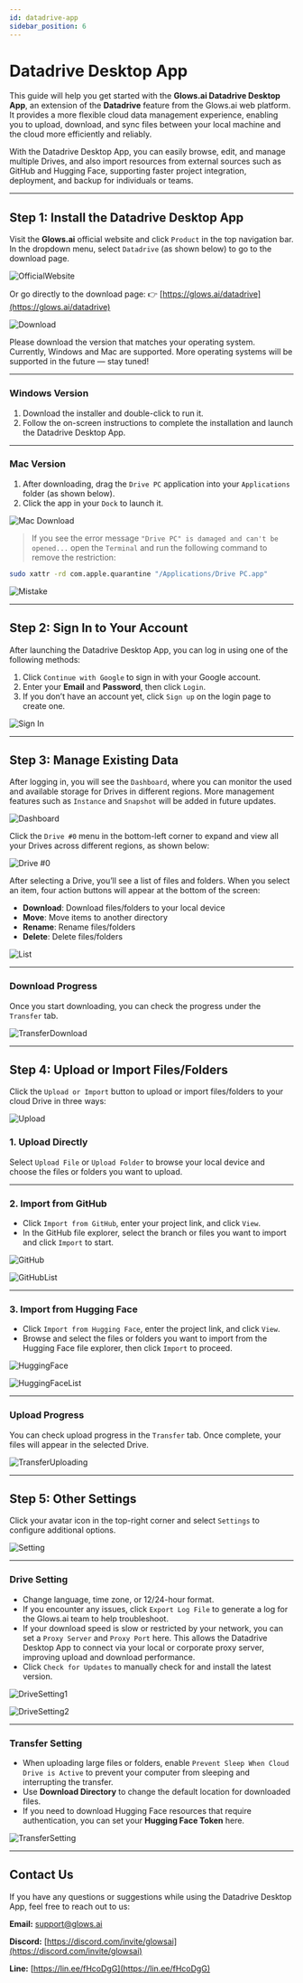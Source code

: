 ```yaml
---
id: datadrive-app
sidebar_position: 6
---
```


# Datadrive Desktop App

This guide will help you get started with the **Glows.ai Datadrive Desktop App**, an extension of the **Datadrive** feature from the Glows.ai web platform.
It provides a more flexible cloud data management experience, enabling you to upload, download, and sync files between your local machine and the cloud more efficiently and reliably.

With the Datadrive Desktop App, you can easily browse, edit, and manage multiple Drives, and also import resources from external sources such as GitHub and Hugging Face, supporting faster project integration, deployment, and backup for individuals or teams.

---

## Step 1: Install the Datadrive Desktop App

Visit the **Glows.ai** official website and click `Product` in the top navigation bar.
In the dropdown menu, select `Datadrive` (as shown below) to go to the download page.

![OfficialWebsite](../docs-images/p06App/01.OfficialWebsite.png)

Or go directly to the download page:
👉 [https://glows.ai/datadrive](https://glows.ai/datadrive)

![Download](../docs-images/p06App/02.png)

Please download the version that matches your operating system.
Currently, Windows and Mac are supported. More operating systems will be supported in the future — stay tuned!

---

### Windows Version

1. Download the installer and double-click to run it.
2. Follow the on-screen instructions to complete the installation and launch the Datadrive Desktop App.

---

### Mac Version

1. After downloading, drag the `Drive PC` application into your `Applications` folder (as shown below).
2. Click the app in your `Dock` to launch it.

![Mac Download](../docs-images/p06App/03.png)

> If you see the error message
> `"Drive PC" is damaged and can't be opened...`
> open the `Terminal` and run the following command to remove the restriction:

```bash
sudo xattr -rd com.apple.quarantine "/Applications/Drive PC.app"
```

![Mistake](../docs-images/p06App/04.png)

---

## Step 2: Sign In to Your Account

After launching the Datadrive Desktop App, you can log in using one of the following methods:

1. Click `Continue with Google` to sign in with your Google account.
2. Enter your **Email** and **Password**, then click `Login`.
3. If you don’t have an account yet, click `Sign up` on the login page to create one.

![Sign In](../docs-images/p06App/05.png)

---

## Step 3: Manage Existing Data

After logging in, you will see the `Dashboard`, where you can monitor the used and available storage for Drives in different regions.
More management features such as `Instance` and `Snapshot` will be added in future updates.

![Dashboard](../docs-images/p06App/06.png)

Click the `Drive #0` menu in the bottom-left corner to expand and view all your Drives across different regions, as shown below:

![Drive #0](../docs-images/p06App/07.png)

After selecting a Drive, you’ll see a list of files and folders. When you select an item, four action buttons will appear at the bottom of the screen:

- **Download**: Download files/folders to your local device
- **Move**: Move items to another directory
- **Rename**: Rename files/folders
- **Delete**: Delete files/folders

![List](../docs-images/p06App/08.png)

---

### Download Progress

Once you start downloading, you can check the progress under the `Transfer` tab.

![TransferDownload](../docs-images/p06App/09.png)

---

## Step 4: Upload or Import Files/Folders

Click the `Upload or Import` button to upload or import files/folders to your cloud Drive in three ways:

![Upload](../docs-images/p06App/10.png)

### 1. Upload Directly

Select `Upload File` or `Upload Folder` to browse your local device and choose the files or folders you want to upload.

---

### 2. Import from GitHub

- Click `Import from GitHub`, enter your project link, and click `View`.
- In the GitHub file explorer, select the branch or files you want to import and click `Import` to start.

![GitHub](../docs-images/p06App/11.png)

![GitHubList](../docs-images/p06App/12.png)

---

### 3. Import from Hugging Face

- Click `Import from Hugging Face`, enter the project link, and click `View`.
- Browse and select the files or folders you want to import from the Hugging Face file explorer, then click `Import` to proceed.

![HuggingFace](../docs-images/p06App/13.png)

![HuggingFaceList](../docs-images/p06App/14.png)

---

### Upload Progress

You can check upload progress in the `Transfer` tab. Once complete, your files will appear in the selected Drive.

![TransferUploading](../docs-images/p06App/15.png)

---

## Step 5: Other Settings

Click your avatar icon in the top-right corner and select `Settings` to configure additional options.

![Setting](../docs-images/p06App/16.png)

---

### Drive Setting

- Change language, time zone, or 12/24-hour format.
- If you encounter any issues, click `Export Log File` to generate a log for the Glows.ai team to help troubleshoot.
- If your download speed is slow or restricted by your network, you can set a `Proxy Server` and `Proxy Port` here. This allows the Datadrive Desktop App to connect via your local or corporate proxy server, improving upload and download performance.
- Click `Check for Updates` to manually check for and install the latest version.

![DriveSetting1](../docs-images/p06App/17.png)

![DriveSetting2](../docs-images/p06App/18.png)

---

### Transfer Setting

- When uploading large files or folders, enable `Prevent Sleep When Cloud Drive is Active` to prevent your computer from sleeping and interrupting the transfer.
- Use **Download Directory** to change the default location for downloaded files.
- If you need to download Hugging Face resources that require authentication, you can set your **Hugging Face Token** here.

![TransferSetting](../docs-images/p06App/19.png)

---

## Contact Us

If you have any questions or suggestions while using the Datadrive Desktop App, feel free to reach out to us:

**Email:** [support@glows.ai](mailto:support@glows.ai)

**Discord:** [https://discord.com/invite/glowsai](https://discord.com/invite/glowsai)

**Line:** [https://lin.ee/fHcoDgG](https://lin.ee/fHcoDgG)
